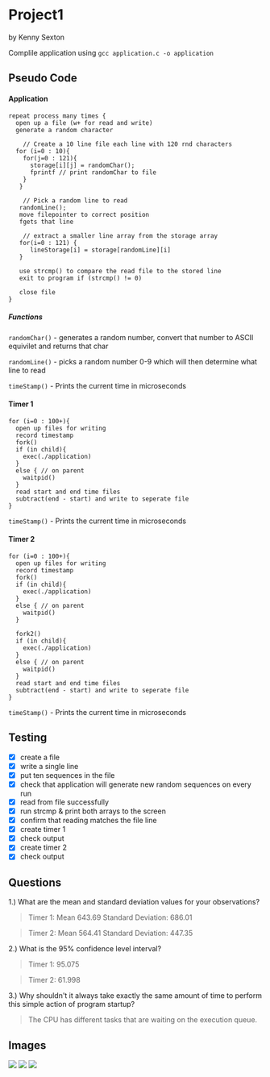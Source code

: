 # Project1
by Kenny Sexton

Complile application using `gcc application.c -o application`

## Pseudo Code


#### Application
```
repeat process many times {
  open up a file (w+ for read and write)
  generate a random character
  
    // Create a 10 line file each line with 120 rnd characters
  for (i=0 : 10){
    for(j=0 : 121){
      storage[i][j] = randomChar();
      fprintf // print randomChar to file
    }
   }
   
    // Pick a random line to read
   randomLine();
   move filepointer to correct position
   fgets that line 
   
    // extract a smaller line array from the storage array
   for(i=0 : 121) {
      lineStorage[i] = storage[randomLine][i] 
   }
   
   use strcmp() to compare the read file to the stored line
   exit to program if (strcmp() != 0)
   
   close file
}
```
##### Functions

`randomChar()`  - generates a random number,  convert that number to ASCII equivilet and returns that char

`randomLine()`  - picks a random number 0-9 which will then determine what line to read

`timeStamp()`  - Prints the current time in microseconds



#### Timer 1
```
for (i=0 : 100+){
  open up files for writing
  record timestamp
  fork()
  if (in child){
    exec(./application)
  }
  else { // on parent
    waitpid()
  }
  read start and end time files
  subtract(end - start) and write to seperate file
}
```
`timeStamp()`  - Prints the current time in microseconds

#### Timer 2
```
for (i=0 : 100+){
  open up files for writing
  record timestamp
  fork()
  if (in child){
    exec(./application)
  }
  else { // on parent
    waitpid()
  }
  
  fork2()
  if (in child){
    exec(./application)
  }
  else { // on parent
    waitpid()
  }
  read start and end time files
  subtract(end - start) and write to seperate file
}
```
`timeStamp()`  - Prints the current time in microseconds

## Testing

- [X] create a file
- [X] write a single line
- [X] put ten sequences in the file
- [X] check that application will generate new random sequences on every run
- [X] read from file successfully
- [X] run strcmp & print both arrays to the screen
- [X] confirm that reading matches the file line
- [X] create timer 1
- [X] check output
- [X] create timer 2
- [X] check output

## Questions

1.) What are the mean and standard deviation values for your observations?
> Timer 1: Mean 643.69 Standard Deviation: 686.01

> Timer 2: Mean 564.41 Standard Deviation: 447.35

2.) What is the 95% confidence level interval?
>Timer 1: 95.075

>Timer 2: 61.998 

3.) Why shouldn't it always take exactly the same amount of time to perform this simple action of
program startup?
> The CPU has different tasks that are waiting on the execution queue.


## Images
![](https://github.com/kennysexton/CIS-3207-Project1/blob/master/timer1_graph.jpg)
![](https://github.com/kennysexton/CIS-3207-Project1/blob/master/timer2_graph.jpg)
![](https://github.com/kennysexton/CIS-3207-Project1/blob/master/maths.PNG)
